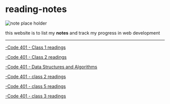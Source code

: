 # reading-notes
![note place holder](https://media.wired.co.uk/photos/606d9e60fd9831b13e447105/master/w_1600%2Cc_limit/notespr.jpg)

this website is to list my **notes** and track my progress in web development

<!-- - ### Code 102 - *Intro to Software Development*
- ### Code 201 - *Foundations of Software Development*
- ### Code 301 - *Intermediate Software Development* -->
<hr>

[-Code 401 - Class 1 readings ](./class1Reading/README.md)

[-Code 401 - Class 2 readings ](./class2Reading/README.md)

[-Code 401 - Data Structures and Algorithms ](./DataStructuresAndAlgorithms/README.md)

[-Code 401 - class 2 readings ](./class2Reading/READMEe.md)


[-Code 401 - class 5 readings ](./linked%20lists/READMEE%3Emd)

[-Code 401 - class 3 readings ](.//nosql%20vs%20sql/README.md)